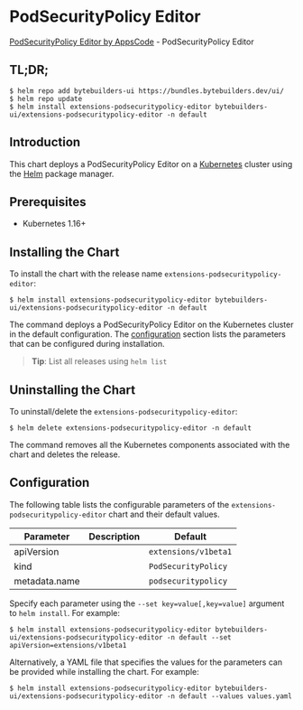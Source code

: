 # PodSecurityPolicy Editor

[PodSecurityPolicy Editor by AppsCode](https://byte.builders) - PodSecurityPolicy Editor

## TL;DR;

```console
$ helm repo add bytebuilders-ui https://bundles.bytebuilders.dev/ui/
$ helm repo update
$ helm install extensions-podsecuritypolicy-editor bytebuilders-ui/extensions-podsecuritypolicy-editor -n default
```

## Introduction

This chart deploys a PodSecurityPolicy Editor on a [Kubernetes](http://kubernetes.io) cluster using the [Helm](https://helm.sh) package manager.

## Prerequisites

- Kubernetes 1.16+

## Installing the Chart

To install the chart with the release name `extensions-podsecuritypolicy-editor`:

```console
$ helm install extensions-podsecuritypolicy-editor bytebuilders-ui/extensions-podsecuritypolicy-editor -n default
```

The command deploys a PodSecurityPolicy Editor on the Kubernetes cluster in the default configuration. The [configuration](#configuration) section lists the parameters that can be configured during installation.

> **Tip**: List all releases using `helm list`

## Uninstalling the Chart

To uninstall/delete the `extensions-podsecuritypolicy-editor`:

```console
$ helm delete extensions-podsecuritypolicy-editor -n default
```

The command removes all the Kubernetes components associated with the chart and deletes the release.

## Configuration

The following table lists the configurable parameters of the `extensions-podsecuritypolicy-editor` chart and their default values.

|   Parameter   | Description |       Default        |
|---------------|-------------|----------------------|
| apiVersion    |             | `extensions/v1beta1` |
| kind          |             | `PodSecurityPolicy`  |
| metadata.name |             | `podsecuritypolicy`  |


Specify each parameter using the `--set key=value[,key=value]` argument to `helm install`. For example:

```console
$ helm install extensions-podsecuritypolicy-editor bytebuilders-ui/extensions-podsecuritypolicy-editor -n default --set apiVersion=extensions/v1beta1
```

Alternatively, a YAML file that specifies the values for the parameters can be provided while
installing the chart. For example:

```console
$ helm install extensions-podsecuritypolicy-editor bytebuilders-ui/extensions-podsecuritypolicy-editor -n default --values values.yaml
```
